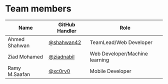 # Team members

|Name|GitHub Handler|Role|
|-----|--------------|-----|
|Ahmed Shahwan | [@shahwan42](https://github.com/shahwan42) | TeamLead/Web Developer |
|Ziad Mohamed  | [@ziadnabil](https://github.com/ziadnabil) | Web Developer/Machine learning |
|Ramy M.Saafan   | [@xc0rv0](https://github.com/xc0rv0)        |Mobile Developer|
